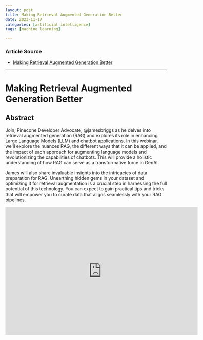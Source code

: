 ```yaml
---
layout: post
title: Making Retrieval Augmented Generation Better 
date: 2023-11-17
categories: [artificial intelligence]
tags: [machine learning]

---
```


### Article Source

* [Making Retrieval Augmented Generation Better](https://www.youtube.com/watch?v=Q-uEhJMu3ak)

---

# Making Retrieval Augmented Generation Better


## Abstract

Join, Pinecone Developer Advocate, @jamesbriggs as he delves into retrieval augmented generation (RAG) and explores its role in enhancing Large Language Models (LLM) and chatbot applications. In this webinar, we'll explore the nuances RAG, the different ways that it can be applied, and the impact of each approach for augmenting language models and revolutionizing the capabilities of chatbots. This will provide a holistic understanding of how RAG can serve as a transformative force in GenAI.

James will also share invaluable insights into the intricacies of data preparation for RAG. Unearthing hidden gems in your dataset and optimizing it for retrieval augmentation is a crucial step in harnessing the full potential of this technology. You can expect to gain practical tips and tricks that will empower you to curate data that aligns seamlessly with your RAG pipelines.

<iframe width="600" height="400" src="https://www.youtube.com/embed/Q-uEhJMu3ak?si=JE-bx0zRbPA3OXt_" title="YouTube video player" frameborder="0" allow="accelerometer; autoplay; clipboard-write; encrypted-media; gyroscope; picture-in-picture; web-share" allowfullscreen></iframe>